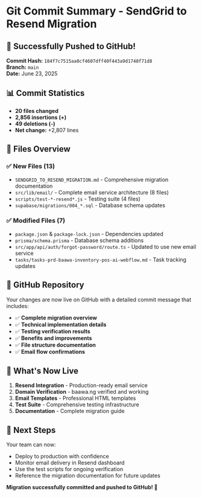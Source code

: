 # Git Commit Summary - SendGrid to Resend Migration

## 🎉 Successfully Pushed to GitHub!

**Commit Hash:** `184f7c7515aa0cf4607dff40f443a9d1748f71d8`  
**Branch:** `main`  
**Date:** June 23, 2025

## 📊 Commit Statistics

- **20 files changed**
- **2,856 insertions (+)**
- **49 deletions (-)**
- **Net change:** +2,807 lines

## 📁 Files Overview

### ✅ New Files (13)

- `SENDGRID_TO_RESEND_MIGRATION.md` - Comprehensive migration documentation
- `src/lib/email/` - Complete email service architecture (8 files)
- `scripts/test-*-resend*.js` - Testing suite (4 files)
- `supabase/migrations/004_*.sql` - Database schema updates

### ✅ Modified Files (7)

- `package.json` & `package-lock.json` - Dependencies updated
- `prisma/schema.prisma` - Database schema additions
- `src/app/api/auth/forgot-password/route.ts` - Updated to use new email service
- `tasks/tasks-prd-baawa-inventory-pos-ai-webflow.md` - Task tracking updates

## 🔗 GitHub Repository

Your changes are now live on GitHub with a detailed commit message that includes:

- ✅ **Complete migration overview**
- ✅ **Technical implementation details**
- ✅ **Testing verification results**
- ✅ **Benefits and improvements**
- ✅ **File structure documentation**
- ✅ **Email flow confirmations**

## 📧 What's Now Live

1. **Resend Integration** - Production-ready email service
2. **Domain Verification** - baawa.ng verified and working
3. **Email Templates** - Professional HTML templates
4. **Test Suite** - Comprehensive testing infrastructure
5. **Documentation** - Complete migration guide

## 🚀 Next Steps

Your team can now:

- Deploy to production with confidence
- Monitor email delivery in Resend dashboard
- Use the test scripts for ongoing verification
- Reference the migration documentation for future updates

**Migration successfully committed and pushed to GitHub! 🎯**
